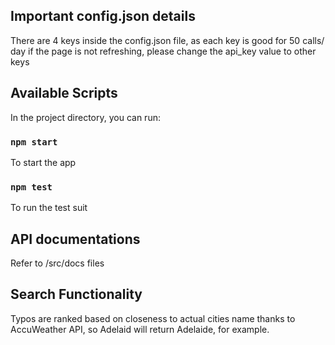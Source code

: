
## Important config.json details
There are 4 keys inside the config.json file, as each key is good for 50 calls/ day
if the page is not refreshing, please change the api_key value to other keys

## Available Scripts

In the project directory, you can run:
### `npm start`
To start the app 

### `npm test`
To run the test suit

## API documentations 
Refer to /src/docs files



## Search Functionality
Typos are ranked based on closeness to actual cities name thanks to AccuWeather API, so Adelaid will return Adelaide, for example.